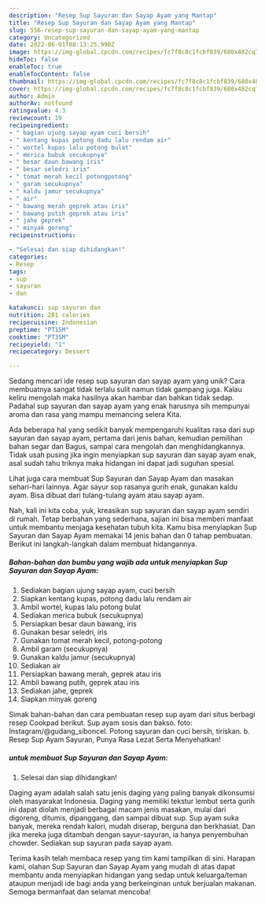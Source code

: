 ```yaml
---
description: "Resep Sup Sayuran dan Sayap Ayam yang Mantap"
title: "Resep Sup Sayuran dan Sayap Ayam yang Mantap"
slug: 556-resep-sup-sayuran-dan-sayap-ayam-yang-mantap
category: Uncategorized
date: 2022-06-01T08:13:25.990Z
image: https://img-global.cpcdn.com/recipes/fc7f8c8c1fcbf839/680x482cq70/sup-sayuran-dan-sayap-ayam-foto-resep-utama.jpg
hideToc: false
enableToc: true
enableTocContent: false
thumbnail: https://img-global.cpcdn.com/recipes/fc7f8c8c1fcbf839/680x482cq70/sup-sayuran-dan-sayap-ayam-foto-resep-utama.jpg
cover: https://img-global.cpcdn.com/recipes/fc7f8c8c1fcbf839/680x482cq70/sup-sayuran-dan-sayap-ayam-foto-resep-utama.jpg
author: Admin
authorAv: notfound
ratingvalue: 4.3
reviewcount: 19
recipeingredient:
- " bagian ujung sayap ayam cuci bersih"
- " kentang kupas potong dadu lalu rendam air"
- " wortel kupas lalu potong bulat"
- " merica bubuk secukupnya"
- " besar daun bawang iris"
- " besar seledri iris"
- " tomat merah kecil potongpotong"
- " garam secukupnya"
- " kaldu jamur secukupnya"
- " air"
- " bawang merah geprek atau iris"
- " bawang putih geprek atau iris"
- " jahe geprek"
- " minyak goreng"
recipeinstructions:

- "Selesai dan siap dihidangkan!"
categories:
- Resep
tags:
- sup
- sayuran
- dan

katakunci: sup sayuran dan 
nutrition: 281 calories
recipecuisine: Indonesian
preptime: "PT15M"
cooktime: "PT35M"
recipeyield: "1"
recipecategory: Dessert

---
```





Sedang mencari ide resep sup sayuran dan sayap ayam yang unik? Cara membuatnya sangat tidak terlalu sulit namun tidak gampang juga. Kalau keliru mengolah maka hasilnya akan hambar dan bahkan tidak sedap. Padahal sup sayuran dan sayap ayam yang enak harusnya sih mempunyai aroma dan rasa yang mampu memancing selera Kita.





Ada beberapa hal yang sedikit banyak mempengaruhi kualitas rasa dari sup sayuran dan sayap ayam, pertama dari jenis bahan, kemudian pemilihan bahan segar dan Bagus, sampai cara mengolah dan menghidangkannya. Tidak usah pusing jika ingin menyiapkan sup sayuran dan sayap ayam enak,      asal sudah tahu triknya maka hidangan ini dapat jadi suguhan spesial.














Lihat juga cara membuat Sup Sayuran dan Sayap Ayam dan masakan sehari-hari lainnya. Agar sayur sop rasanya gurih enak, gunakan kaldu ayam. Bisa dibuat dari tulang-tulang ayam atau sayap ayam.






Nah, kali ini kita coba, yuk, kreasikan sup sayuran dan sayap ayam sendiri di rumah. Tetap berbahan yang sederhana, sajian ini bisa memberi manfaat untuk membantu menjaga kesehatan tubuh kita. Kamu bisa menyiapkan Sup Sayuran dan Sayap Ayam memakai 14 jenis bahan dan 0 tahap pembuatan. Berikut ini langkah-langkah dalam membuat hidangannya.

<!--inarticleads1-->

##### Bahan-bahan dan bumbu yang wajib ada untuk menyiapkan Sup Sayuran dan Sayap Ayam:

1. Sediakan  bagian ujung sayap ayam, cuci bersih
1. Siapkan  kentang kupas, potong dadu lalu rendam air
1. Ambil  wortel, kupas lalu potong bulat
1. Sediakan  merica bubuk (secukupnya)
1. Persiapkan  besar daun bawang, iris
1. Gunakan  besar seledri, iris
1. Gunakan  tomat merah kecil, potong-potong
1. Ambil  garam (secukupnya)
1. Gunakan  kaldu jamur (secukupnya)
1. Sediakan  air
1. Persiapkan  bawang merah, geprek atau iris
1. Ambil  bawang putih, geprek atau iris
1. Sediakan  jahe, geprek
1. Siapkan  minyak goreng


Simak bahan-bahan dan cara pembuatan resep sup ayam dari situs berbagi resep Cookpad berikut. Sup ayam sosis dan bakso. foto: Instagram/@gudang_siboncel. Potong sayuran dan cuci bersih, tiriskan. b. Resep Sup Ayam Sayuran, Punya Rasa Lezat Serta Menyehatkan! 

<!--inarticleads2-->

#####  untuk membuat Sup Sayuran dan Sayap Ayam:


1. Selesai dan siap dihidangkan!

Daging ayam adalah salah satu jenis daging yang paling banyak dikonsumsi oleh masyarakat Indonesia. Daging yang memiliki tekstur lembut serta gurih ini dapat diolah menjadi berbagai macam jenis masakan, mulai dari digoreng, ditumis, dipanggang, dan sampai dibuat sup. Sup ayam suka banyak, mereka rendah kalori, mudah diserap, berguna dan berkhasiat. Dan jika mereka juga ditambah dengan sayur-sayuran, ia hanya penyembuhan chowder. Sediakan sup sayuran pada sayap ayam. 

Terima kasih telah membaca resep yang tim kami tampilkan di sini. Harapan kami, olahan Sup Sayuran dan Sayap Ayam yang mudah di atas dapat membantu anda menyiapkan hidangan yang sedap untuk keluarga/teman ataupun menjadi ide bagi anda yang berkeinginan untuk berjualan makanan. Semoga bermanfaat dan selamat mencoba!
